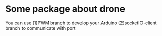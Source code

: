 # Some package about drone
You can use 
(1)PWM branch to develop your Arduino
(2)socketIO-client branch to communicate with port

